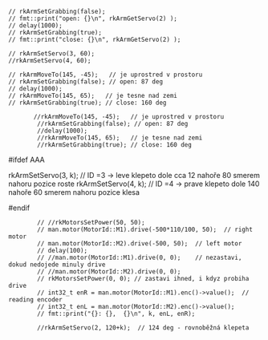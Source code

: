     // rkArmSetGrabbing(false);
    // fmt::print("open: {}\n", rkArmGetServo(2) );
    // delay(1000);
    // rkArmSetGrabbing(true);
    // fmt::print("close: {}\n", rkArmGetServo(2) );
    
    // rkArmSetServo(3, 60);
    //rkArmSetServo(4, 60);

    // rkArmMoveTo(145, -45);   // je uprostred v prostoru
    // rkArmSetGrabbing(false); // open: 87 deg
    // delay(1000);
    // rkArmMoveTo(145, 65);   // je tesne nad zemi 
    // rkArmSetGrabbing(true); // close: 160 deg 
    
           //rkArmMoveTo(145, -45);   // je uprostred v prostoru
            //rkArmSetGrabbing(false); // open: 87 deg
            //delay(1000);
            //rkArmMoveTo(145, 65);   // je tesne nad zemi 
            //rkArmSetGrabbing(true); // close: 160 deg 

#ifdef AAA

rkArmSetServo(3, k);  // ID =3 -> leve klepeto dole cca 12 nahoře 80 smerem nahoru pozice roste 
rkArmSetServo(4, k);  // ID =4 -> prave klepeto dole 140 nahoře 60 smerem nahoru pozice klesa


#endif 

       

            // //rkMotorsSetPower(50, 50);
            // man.motor(MotorId::M1).drive(-500*110/100, 50);	// right motor 
            // man.motor(MotorId::M2).drive(-500, 50);	// left motor
            // delay(100);
            // //man.motor(MotorId::M1).drive(0, 0);	// nezastavi, dokud nedojede minuly drive  
            // //man.motor(MotorId::M2).drive(0, 0);
            // rkMotorsSetPower(0, 0); // zastavi ihned, i kdyz probiha drive  	
            // int32_t enR = man.motor(MotorId::M1).enc()->value();  // reading encoder
            // int32_t enL = man.motor(MotorId::M2).enc()->value();
            // fmt::print("{}: {},  {}\n", k, enL, enR);
              
            //rkArmSetServo(2, 120+k);  // 124 deg - rovnoběžná klepeta